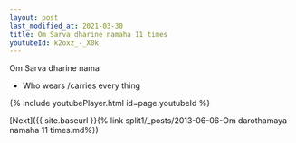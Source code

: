 ```yaml
---
layout: post
last_modified_at: 2021-03-30
title: Om Sarva dharine namaha 11 times
youtubeId: k2oxz_-_X0k
---
```

 
 
Om Sarva dharine nama 
 
 -  Who wears /carries every thing 
 
  
 
  
 
 
 
 
 
 


{% include youtubePlayer.html id=page.youtubeId %}
 
[Next]({{ site.baseurl }}{% link  split1/_posts/2013-06-06-Om darothamaya namaha 11 times.md%})
 
